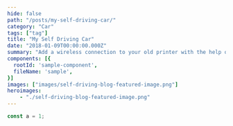 ```yaml
---
hide: false
path: "/posts/my-self-driving-car/"
category: "Car"
tags: ["tag"]
title: "My Self Driving Car"
date: "2018-01-09T00:00:00.000Z"
summary: "Add a wireless connection to your old printer with the help of a Raspberry Pi"
components: [{
  rootId: 'sample-component',
  fileName: 'sample',
}]
images: ["images/self-driving-blog-featured-image.png"]
heroimages: 
    - "./self-driving-blog-featured-image.png"
---
```


<div id="sample-component"></div>

```js
const a = 1;
```
